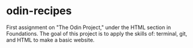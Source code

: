 # odin-recipes
First assignment on "The Odin Project," under the HTML section in Foundations. The goal of this project is to apply the skills of: terminal, git, and HTML to make a basic website. 
